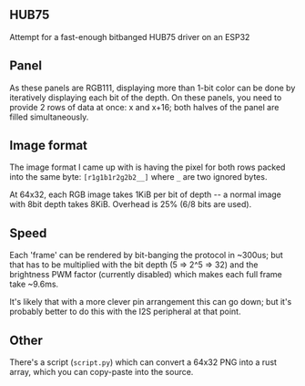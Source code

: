 ## HUB75

Attempt for a fast-enough bitbanged HUB75 driver on an ESP32

## Panel
As these panels are RGB111, displaying more than 1-bit color can be done by iteratively displaying each bit of the depth.
On these panels, you need to provide 2 rows of data at once: x and x+16; both halves of the panel are filled simultaneously.

## Image format
The image format I came up with is having the pixel for both rows packed into the same byte: `[r1g1b1r2g2b2__]` where `_` are two ignored bytes.

At 64x32, each RGB image takes 1KiB per bit of depth -- a normal image with 8bit depth takes 8KiB. Overhead is 25% (6/8 bits are used).

## Speed

Each 'frame' can be rendered by bit-banging the protocol in ~300us; but that has to be multiplied with the bit depth (5 => 2^5 => 32) and the brightness PWM factor (currently disabled) which makes each full frame take ~9.6ms.

It's likely that with a more clever pin arrangement this can go down; but it's probably better to do this with the I2S peripheral at that point.


## Other

There's a script (`script.py`) which can convert a 64x32 PNG into a rust array, which you can copy-paste into the source.
